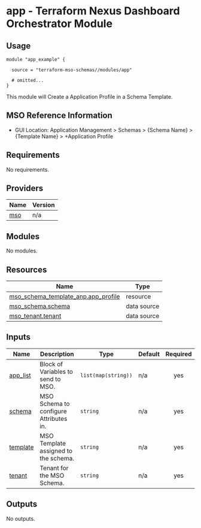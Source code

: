 # app - Terraform Nexus Dashboard Orchestrator Module

## Usage

```hcl
module "app_example" {

  source = "terraform-mso-schemas//modules/app"

  # omitted...
}
```

This module will Create a Application Profile in a Schema Template.

## MSO Reference Information

* GUI Location: Application Management > Schemas > {Schema Name} > {Template Name} > +Application Profile

<!-- BEGINNING OF PRE-COMMIT-TERRAFORM DOCS HOOK -->
## Requirements

No requirements.

## Providers

| Name | Version |
|------|---------|
| <a name="provider_mso"></a> [mso](#provider\_mso) | n/a |

## Modules

No modules.

## Resources

| Name | Type |
|------|------|
| [mso_schema_template_anp.app_profile](https://registry.terraform.io/providers/CiscoDevNet/mso/latest/docs/resources/schema_template_anp) | resource |
| [mso_schema.schema](https://registry.terraform.io/providers/CiscoDevNet/mso/latest/docs/data-sources/schema) | data source |
| [mso_tenant.tenant](https://registry.terraform.io/providers/CiscoDevNet/mso/latest/docs/data-sources/tenant) | data source |

## Inputs

| Name | Description | Type | Default | Required |
|------|-------------|------|---------|:--------:|
| <a name="input_app_list"></a> [app\_list](#input\_app\_list) | Block of Variables to send to MSO. | `list(map(string))` | n/a | yes |
| <a name="input_schema"></a> [schema](#input\_schema) | MSO Schema to configure Attributes in. | `string` | n/a | yes |
| <a name="input_template"></a> [template](#input\_template) | MSO Template assigned to the schema. | `string` | n/a | yes |
| <a name="input_tenant"></a> [tenant](#input\_tenant) | Tenant for the MSO Schema. | `string` | n/a | yes |

## Outputs

No outputs.
<!-- END OF PRE-COMMIT-TERRAFORM DOCS HOOK -->
